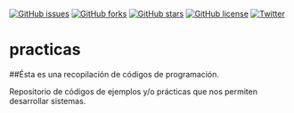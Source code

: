 [![GitHub issues](https://img.shields.io/github/issues/ortegamso/practicas?style=plastic)](https://github.com/ortegamso/practicas/issues)
[![GitHub forks](https://img.shields.io/github/forks/ortegamso/practicas?style=plastic)](https://github.com/ortegamso/practicas/network)
[![GitHub stars](https://img.shields.io/github/stars/ortegamso/practicas?style=plastic)](https://github.com/ortegamso/practicas/stargazers)
[![GitHub license](https://img.shields.io/github/license/ortegamso/practicas?style=plastic)](https://github.com/ortegamso/practicas)
[![Twitter](https://img.shields.io/twitter/url?style=social&url=https%3A%2F%2Fgithub.com%2Fortegamso%2Fpracticas)](https://twitter.com/intent/tweet?text=Wow:&url=https%3A%2F%2Fgithub.com%2Fortegamso%2Fpracticas)


# practicas
##Ésta es una recopilación de códigos de programación.

Repositorio de códigos de ejemplos y/o prácticas que nos permiten desarrollar sistemas.

